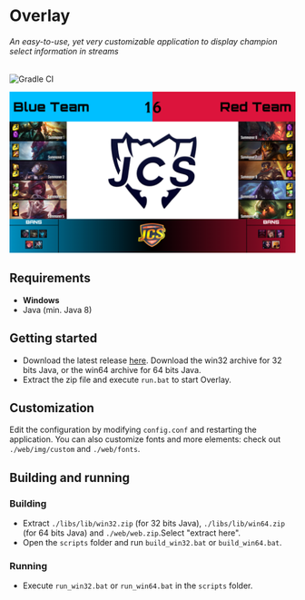 # Overlay
###### An easy-to-use, yet very customizable application to display champion select information in streams
![Gradle CI](https://github.com/piorrro33/overlay/workflows/Gradle%20CI/badge.svg?branch=master)

![Screenshot](img/overlay_screenshot.png "Screenshot")

## Requirements
- **Windows**
- Java (min. Java 8)

## Getting started
- Download the latest release [here](https://github.com/piorrro33/overlay/releases/latest). Download the win32 archive for 32 bits Java, or the win64 archive for 64 bits Java.
- Extract the zip file and execute ``run.bat`` to start Overlay.

## Customization
Edit the configuration by modifying ``config.conf`` and restarting the application.
You can also customize fonts and more elements: check out ``./web/img/custom`` and ``./web/fonts``.

## Building and running
### Building
- Extract ``./libs/lib/win32.zip`` (for 32 bits Java), ``./libs/lib/win64.zip`` (for 64 bits Java) and ``./web/web.zip``.Select "extract here".
- Open the ``scripts`` folder and run ``build_win32.bat`` or ``build_win64.bat``.
### Running
- Execute ``run_win32.bat`` or ``run_win64.bat`` in the ``scripts`` folder.
